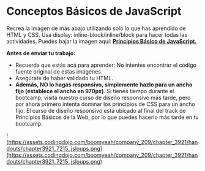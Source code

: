 # **Conceptos Básicos de JavaScript**

Recrea la imagen de más abajo utilizando solo lo que has aprendido de HTML y CSS. Usa display: inline-block/inline/block para hacer todas las actividades. Puedes bajar la imagen aquí: **[Principios Básico de JavaScript.](https://assets.codingdojo.com/boomyeah/company_209/chapter_3921/handouts/chapter3921_7215_jsloups.png)**

**Antes de enviar tu trabajo:**

- Recuerda que estás acá para aprender: No intentes encontrar el código fuente original de estas imágenes.
- Asegúrate de haber validado tu HTML.
- **Además, NO lo hagas responsivo, simplemente hazlo para un ancho fijo (establece el ancho en 970px)**. Si tienes tiempo durante el bootcamp, visita nuestro curso de diseño responsivo más tarde, pero por ahora primero intenta dominar los principios de CSS para un ancho fijo. El curso de diseño responsivo está ubicado al final del track de Principios Básicos de la Web, por lo que puedes hacerlo más tarde en tu bootcamp.

![https://assets.codingdojo.com/boomyeah/company_209/chapter_3921/handouts/chapter3921_7215_jsloups.png](https://assets.codingdojo.com/boomyeah/company_209/chapter_3921/handouts/chapter3921_7215_jsloups.png)
